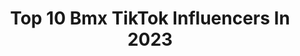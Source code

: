 ---
title: Top 10 Bmx TikTok Influencers In 2023
description: >-
  Find top bmx TikTok influencers in 2023. Most popular hashtags: #bmx #foryou #bike #fyp.
platform: TikTok
hits: 205
text_top: Analyze the best TikTok influencers on inBeat.
text_bottom: Our search engine has 205 TikTok influencers like this for you to contact.
profiles:
  - username: "moto96bmx"
    fullname: >-
      😈bmx96moto😈
    bio: >-
      Ник epic games: Хомяк_хомяк в Ps bmx96moto
    location: "Russia"
    followers: 8831
    engagement: 1417
    commentsToLikes: 0.212324
    id: ckbb453g4ufpc0j23vhseeaxc
    verified: false
    hashtags: ""
  - username: "n0grpesleft"
    fullname: >-
      N0grpes
    bio: >-
      ⛩Skatepark R us⛩ Insta: real.riggs.bmx 👇Discord👇
    location: "United Kingdom"
    followers: 37300
    engagement: 1750
    commentsToLikes: 0.053912
    id: ckcv9qiy6qx4u0j239xpr39mf
    verified: false
    hashtags: "#bikes, #bike, #learn, #skatepark"
  - username: "chris_boehm"
    fullname: >-
      Chris Böhm
    bio: >-
      BMX Show Performer 🏆 Guinness Worldrecord Holder Kinderkrankenpfleger & Coach
    location: "Germany"
    followers: 1000000
    engagement: 1826
    commentsToLikes: 0.036486
    id: ck81q3u1tfp7t0j78o82h3jz3
    verified: true
    hashtags: "#wheelie, #bmx, #chrisb, #foryou"
  - username: "danielwedemeijerbmx"
    fullname: >-
      Daniel Wedemeijer
    bio: >-
      Professioneel BMX ATLEET 🇳🇱 Nederland 🇳🇱
    location: "Netherlands"
    followers: 32000
    engagement: 1720
    commentsToLikes: 0.047113
    id: cka62tiqf1et90i782t45cq4u
    verified: false
    hashtags: "#trick, #nederland, #foryou, #fail"
  - username: "munteanu.alex94"
    fullname: >-
      Munteanu.alex94
    bio: >-
      instagram 👇 munteanu.alex94 🔹Follow me🔹 BMX video and other things
    location: "Romania"
    followers: 28200
    engagement: 1625
    commentsToLikes: 0.015860
    id: ckbb2rbrrt2ab0j23k51otqof
    verified: false
    hashtags: "#csgo, #bmxlife, #homeball, #fyp"
  - username: "tylerbrown316"
    fullname: >-
      tylerbrown316
    bio: >-
      Professional BMX racer. Showing you my world one video at a time! @tylerbrown316
    location: "United States"
    followers: 846100
    engagement: 1886
    commentsToLikes: 0.012838
    id: ck83ysm1ovclp0j78pit4wh06
    verified: false
    hashtags: "#foryou, #sandiego, #foryourpage, #gopro"
  - username: "notso_fast"
    fullname: >-
      FORZA_GTA
    bio: >-
      DRIVER OF FASTER BOYS💨 XBOX:GHOSTGAM3455 Follow @bmx__brodie
    location: "United States"
    followers: 19900
    engagement: 964
    commentsToLikes: 0.033546
    id: cka7o74ib0ll20i78hkqyx68e
    verified: false
    hashtags: "#corvette, #fyp, #hoonigan, #ford"
  - username: "sandorionut"
    fullname: >-
      Şandor Ionuţ Andrei
    bio: >-
      Vlogging🔥💯 21 yrs🤙🏼Bmx rider🚲 Instagram: sandorionut YouTube: Şandor Ionuț
    location: "Romania"
    followers: 59500
    engagement: 1582
    commentsToLikes: 0.026356
    id: ckdnvjj3bossg0j23ivgnamk5
    verified: true
    hashtags: "#parking, #tricks, #barspin, #park"
  - username: "costindaniel192"
    fullname: >-
      CostinKawasaki192
    bio: >-
      20 years🎉 1.72📏 România/București 🇷🇴 📍 Bmx rider🚲 19.01-Capricorn♑️
    location: "Romania"
    followers: 12200
    engagement: 1452
    commentsToLikes: 0.044609
    id: ckdnvimyhoqp60j23vcq128en
    verified: false
    hashtags: "#bmx, #tabi49, #fail, #orasulmeu"
  - username: "4hesh"
    fullname: >-
      4hesh
    bio: >-
      BMX | MUSIC | VIBES Follow me on IG: @4hesh
    location: "United States"
    followers: 2329
    engagement: 1259
    commentsToLikes: 0.058055
    id: ckcuzn6mzmv2d0j23jc7p3w71
    verified: false
    hashtags: "#wewintogether, #fyp, #foryou, #bmx"
---